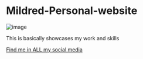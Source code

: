 # Mildred-Personal-website

![image](https://media-exp1.licdn.com/dms/image/C4D03AQGUvuzO97eRWg/profile-displayphoto-shrink_400_400/0/1559287377329?e=1665014400&v=beta&t=jGXWkmX2ctoxUTqUn1-QpPyWEMkgRpzNBgWPVUma2ZU)

This is basically showcases my work and skills

[Find me in ALL my social media](https://linktr.ee/makori_mildred)
